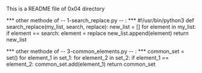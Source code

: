 This is a README file of 0x04 directory

*** other methode of -- 1-search_replace.py -- : ***
    #!/usr/bin/python3
    def search_replace(my_list, search, replace):
        new_list = []
        for element in my_list:
            if element == search:
                element = replace
            new_list.append(element)
        return new_list

*** other methode of -- 3-common_elements.py -- : ***
    common_set = set()
    for element_1 in set_1:
        for element_2 in set_2:
            if element_1 == element_2:
                common_set.add(element_1)
    return common_set